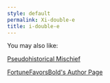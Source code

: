 ```yaml
---
style: default
permalink: Xi-double-e
title: i-double-e
---
```

You may also like:

[Pseudohistorical Mischief](http://scp-wiki.net/pseudohistorical-mischief)

[FortuneFavorsBold's Author Page](http://scp-wiki.net/fortunefavorsbolds-author-page)
